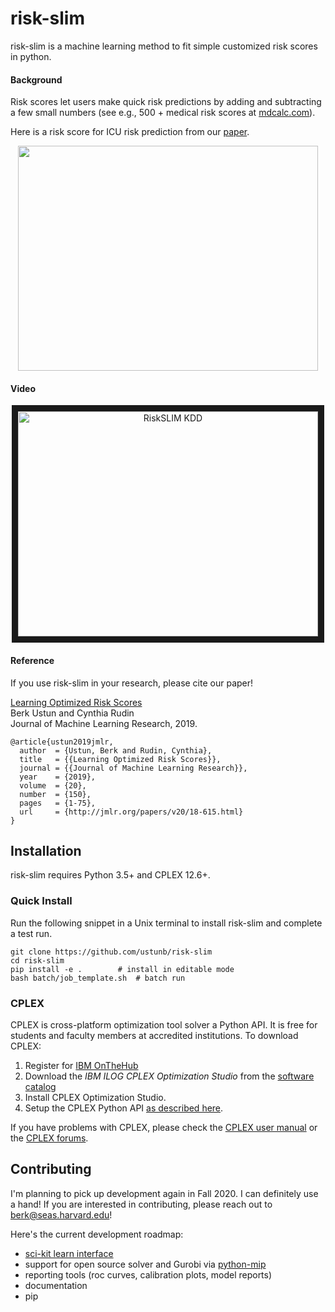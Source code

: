 risk-slim
========

risk-slim is a machine learning method to fit simple customized risk scores in python. 

#### Background 

Risk scores let users make quick risk predictions by adding and subtracting a few small numbers (see e.g., 500 + medical risk scores at [mdcalc.com](https://www.mdcalc.com/)). 

Here is a risk score for ICU risk prediction from our [paper](http://www.berkustun.com/docs/ustun_2017_optimized_risk_scores.pdf). 

<div>
<p align="center">
<img src="https://github.com/ustunb/risk-slim/blob/master/images/risk_score_seizure.png" width="480" height="360" border="0"/>
</p>
</div>

#### Video

<p align="center">
	<a href="http://www.youtube.com/watch?feature=player_embedded&v=WQDVejk17Aw" target="_blank">
		<img src="http://img.youtube.com/vi/WQDVejk17Aw/0.jpg" alt="RiskSLIM KDD" width="480" height="360" border="10" />
	</a>
</p>
 

#### Reference

If you use risk-slim in your research, please cite our paper!

<a href="http://jmlr.org/papers/v20/18-615.html" target="_blank">Learning Optimized Risk Scores</a> <br>
Berk Ustun and Cynthia Rudin<br>
Journal of Machine Learning Research, 2019.

```
@article{ustun2019jmlr,
  author  = {Ustun, Berk and Rudin, Cynthia},
  title   = {{Learning Optimized Risk Scores}},
  journal = {{Journal of Machine Learning Research}},
  year    = {2019},
  volume  = {20},
  number  = {150},
  pages   = {1-75},
  url     = {http://jmlr.org/papers/v20/18-615.html}
}
```

## Installation

risk-slim requires Python 3.5+ and CPLEX 12.6+.

### Quick Install

Run the following snippet in a Unix terminal to install risk-slim and complete a test run.  

```
git clone https://github.com/ustunb/risk-slim
cd risk-slim
pip install -e . 		# install in editable mode  
bash batch/job_template.sh 	# batch run
```

### CPLEX

CPLEX is cross-platform optimization tool solver a Python API. It is free for students and faculty members at accredited institutions. To download CPLEX:

1. Register for [IBM OnTheHub](https://ur.us-south.cf.appdomain.cloud/a2mt/email-auth)
2. Download the *IBM ILOG CPLEX Optimization Studio* from the [software catalog](https://www-03.ibm.com/isc/esd/dswdown/searchPartNumber.wss?partNumber=CJ6BPML)
3. Install CPLEX Optimization Studio.
4. Setup the CPLEX Python API [as described here](https://www.ibm.com/support/knowledgecenter/SSSA5P_12.8.0/ilog.odms.cplex.help/CPLEX/GettingStarted/topics/set_up/Python_setup.html).

If you have problems with CPLEX, please check the [CPLEX user manual](http://www-01.ibm.com/support/knowledgecenter/SSSA5P/welcome) or the [CPLEX forums](https://www.ibm.com/developerworks/community/forums/html/forum?id=11111111-0000-0000-0000-000000002059). 

## Contributing

I'm planning to pick up development again in Fall 2020. I can definitely use a hand! If you are interested in contributing, please reach out to [berk@seas.harvard.edu](mailto:berk@seas.harvard.edu)! 

Here's the current development roadmap:

- [sci-kit learn interface](http://scikit-learn.org/stable/developers/contributing.html#rolling-your-own-estimator)
- support for open source solver and Gurobi via [python-mip](https://github.com/coin-or/python-mip)
- reporting tools (roc curves, calibration plots, model reports)
- documentation
- pip